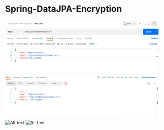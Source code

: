 # Spring-DataJPA-Encryption
![Alt text](https://github.com/nagendra87k/Spring-DataJPA-Encryption/blob/master/AddUser.png "Add User")
![Alt text](http://full/path/to/img.jpg "Get User By Id")
![Alt text](http://full/path/to/img.jpg "Encrypted Mobile Data in H2DB")
